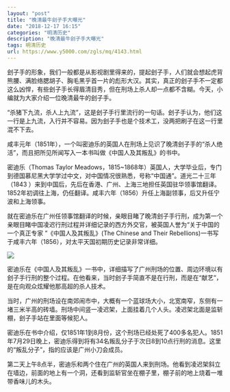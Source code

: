 ```yaml
---
layout: "post"
title: "晚清最牛刽子手大曝光"
date: "2018-12-17 16:15"
categories: "明清历史"
description: "晚清最牛刽子手大曝光"
tags: 明清历史
url: https://www.y5000.com/zgls/mq/4143.html
---
```






刽子手的形象，我们一般都是从影视剧里得来的，提起刽子手，人们就会想起虎背熊腰、满脸络腮胡子、胸毛黑乎首一片的彪形大汉。其实，真正的刽子手不一定都这么凶悍，有些刽子手长得眉清目秀，但在刑场上杀人却一点都不含糊。今天，小编就为大家介绍一位晚清最牛的刽子手。

“杀猪下九流，杀人上九流”，这是刽子手行里流行的一句话。刽子手认为，他们这一行是上九流，入行并不容易。因为刽子手也是个技术工，没两把刷子在这一行里混不下去。

咸丰元年（1851年），一个叫密迪乐的英国人在刑场上见识了晚清刽子手的“杀人绝活”，而且把所见所闻写入一本书叫做《中国人及其叛乱》的书中。

密迪乐（Thomas Taylor
Meadows，1815~1868年）英国人，大学毕业后，专门到德国慕尼黑大学学过中文，对中国情况很熟悉，号称“中国通”。道光二十三年（1843
）来到中国后，先后在香港、广州、上海三地担任英国驻华领事馆翻译。1852年初调往上海，仍任翻译。咸丰六年（1856）升任上海副领事，后又升任宁波和上海领事。

就在密迪乐在广州任领事馆翻译的时候，亲眼目睹了晚清刽子手行刑，成为第一个亲眼目睹中国凌迟行刑过程并详细记录的西方外交官，被英国人誉为“关于中国的一个真正专家
”《中国人及其叛乱》(The Chinese and Their Rebellions)一书写于咸丰六年（1856），对太平天国初期历史记录非常详细。

![](https://img.y5000.com/uploads/allimg/161028/1FU1L61-0.jpg)

密迪乐在《中国人及其叛乱》一书中，详细描写了广州刑场的位置、周边环境以有刽子手行刑的整个过程。在他看来，当时刽子手简直不是在行刑，而是在“献艺”，是在向观众炫耀他那高超的杀人技术。

当时，广州的刑场设在南郊闹市中，大概有一个蓝球场大小，北宽南窄，东侧有一堵三米半高的砖墙。刑场中间竖一凌迟架，上面挂着几个人头。凌迟架北面是监斩棚，刽子手站在里面等候犯人。

密迪乐在书中介绍，仅1851年1到8月份，这个刑场已经处死了400多名犯人。1851年7月29日晚上，密迪乐得到将有34名叛乱分子于次日8到10点行刑的消息。这里的“叛乱分子”，指的应该是广州小刀会成员。

第二天上午8点半，密迪乐和两个住在广州的英国人来到刑场。他看到凌迟架斜立在墙边，前面的地上有一个洞，还看到监斩官坐在棚子里，棚子前的地上烧着一堆带香味儿的木头。
